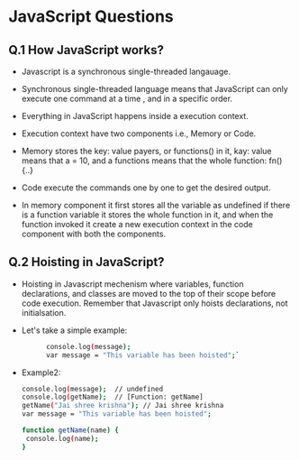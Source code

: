 # JavaScript Questions

## Q.1 How JavaScript works?

- Javascript is a synchronous single-threaded langauage.

- Synchronous single-threaded language means that JavaScript can only execute one command at a time , and in a specific order.

- Everything in JavaScript happens inside a execution context.

- Execution context have two components i.e., Memory or Code.

- Memory stores the key: value payers, or functions() in it, kay: value means that a = 10, and a functions means that the whole function: fn(){..}

- Code execute the commands one by one to get the desired output.

- In memory component it first stores all the variable as undefined if there is a function variable it stores the whole function in it, and when the function invoked it create a new execution context in the code component with both the components.

## Q.2 Hoisting in JavaScript?

- Hoisting in Javascript mechenism where variables, function declarations, and classes are moved to the top of their scope before code execution. Remember that Javascript only hoists declarations, not initialsation.

- Let's take a simple example:

  ```bash
        console.log(message);
        var message = "This variable has been hoisted";`

  ```

- Example2:

  ```bash
  console.log(message);  // undefined
  console.log(getName);  // [Function: getName]
  getName("Jai shree krishna"); // Jai shree krishna
  var message = "This variable has been hoisted";

  function getName(name) {
   console.log(name);
  }
